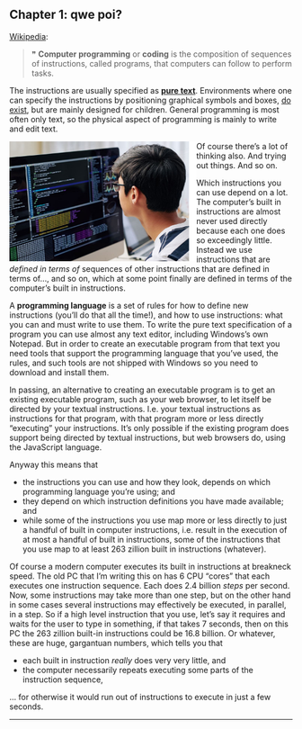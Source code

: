 ## Chapter 1: qwe poi?

[Wikipedia][1]:

> ❞ **Computer programming** or **coding** is the composition of sequences of instructions, called programs, that computers can follow to perform tasks.

The instructions are usually specified as [**pure text**][2]. Environments where one can specify the instructions by positioning graphical symbols and boxes, [do exist][3], but are mainly designed for children. General programming is most often only text, so the physical aspect of programming is mainly to write and edit text.

<img src="chapter 01/images/Teenage-boy-checking-programming-code.margin-right.jpg" width="66%" align="left" margin="1em"/>

Of course there’s a lot of thinking also. And trying out things. And so on.

Which instructions you can use depend on a lot. The computer’s built in instructions are almost never used directly because each one does so exceedingly little. Instead we use instructions that are *defined in terms of* sequences of other instructions that are defined in terms of…, and so on, which at some point finally are defined in terms of the computer’s built in instructions.

A **programming language** is a set of rules for how to define new instructions (you’ll do that all the time!), and how to use instructions: what you can and must write to use them. To write the pure text specification of a program you can use almost any text editor, including Windows’s own Notepad. But in order to create an executable program from that text you need tools that support the programming language that you’ve used, the rules, and such tools are not shipped with Windows so you need to download and install them.

In passing, an alternative to creating an executable program is to get an existing executable program, such as your web browser, to let itself be directed by your textual instructions. I.e. your textual instructions as instructions for that program, with that program more or less directly “executing” your instructions. It’s only possible if the existing program does support being directed by textual instructions, but web browsers do, using the JavaScript language.

Anyway this means that

* the instructions you can use and how they look, depends on which programming language you’re using; and
* they depend on which instruction definitions you have made available; and
* while some of the instructions you use map more or less directly to just a handful of built in computer instructions, i.e. result in the execution of at most a handful of built in instructions, some of the instructions that you use map to at least 263 zillion built in instructions (whatever).

Of course a modern computer executes its built in instructions at breakneck speed. The old PC that I’m writing this on has 6 CPU “cores” that each executes one instruction sequence. Each does 2.4 billion *steps* per second. Now, some instructions may take more than one step, but on the other hand in some cases several instructions may effectively be executed, in parallel, in a step. So if a high level instruction that you use, let’s say it requires and waits for the user to type in something, if that takes 7 seconds, then on this PC the 263 zillion built-in instructions could be 16.8 billion. Or whatever, these are huge, gargantuan numbers, which tells you that

* each built in instruction *really* does very very little, and
* the computer necessarily repeats executing some parts of the instruction sequence,

&hellip; for otherwise it would run out of instructions to execute in just a few seconds.

---




[1]: https://en.wikipedia.org/wiki/Computer_programming "Wikipedia’s “Computer programming” article"
[2]: https://en.wikipedia.org/wiki/Plain_text "Wikipedia’s “Plain text” article"
[3]: https://en.wikipedia.org/wiki/Visual_programming_language "Wikipedia’s “Visual programming language” article"
